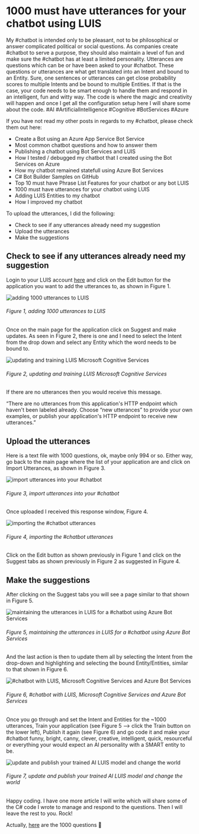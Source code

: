 # 1000 must have utterances for your chatbot using LUIS

My #chatbot is intended only to be pleasant, not to be philosophical or answer complicated political or social questions.  As companies create #chatbot to serve a purpose, they should also maintain a level of fun and make sure the #chatbot has at least a limited personality.  Utterances are questions which can be or have been asked to your #chatbot.  These questions or utterances are what get translated into an Intent and bound to an Entity.  Sure, one sentences or utterances can get close probability scores to multiple Intents and be bound to multiple Entities.  If that is the case, your code needs to be smart enough to handle them and respond in an intelligent, fun and witty way.  The code is where the magic and creativity will happen and once I get all the configuration setup here I will share some about the code.  #AI #ArtificialIntelligence #Cognitive #BotServices #Azure

If you have not read my other posts in regards to my #chatbot, please check them out here:

+ Create a Bot using an Azure App Service Bot Service
+ Most common chatbot questions and how to answer them
+ Publishing a chatbot using Bot Services and LUIS
+ How I tested / debugged my chatbot that I created using the Bot Services on Azure
+ How my chatbot remained statefull using Azure Bot Services
+ C# Bot Builder Samples on GitHub
+ Top 10 must have Phrase List Features for your chatbot or any bot LUIS
+ 1000 must have utterances for your chatbot using LUIS
+ Adding LUIS Entities to my chatbot
+ How I improved my chatbot

To upload the utterances, I did the following:

+ Check to see if any utterances already need my suggestion
+ Upload the utterances
+ Make the suggestions

## Check to see if any utterances already need my suggestion

Login to your LUIS account [here][LINK1] and click on the Edit button for the application you want to add the utterances to, as shown in Figure 1.

![adding 1000 utterances to LUIS][FIGURE1]
###### Figure 1, adding 1000 utterances to LUIS

Once on the main page for the application click on Suggest and make updates.  As seen in Figure 2, there is one and I need to select the Intent from the drop down and select any Entity which the word needs to be bound to.

![updating and training LUIS Microsoft Cognitive Services][FIGURE2]
###### Figure 2, updating and training LUIS Microsoft Cognitive Services

If there are no utterances then you would receive this message.

“There are no utterances from this application's HTTP endpoint which haven't been labeled already. Choose “new utterances” to provide your own examples, or publish your application's HTTP endpoint to receive new utterances.”

## Upload the utterances

Here is a text file with 1000 questions, ok, maybe only 994 or so.  Either way, go back to the main page where the list of your application are and click on Import Utterances, as shown in Figure 3.

![import utterances into your #chatbot][FIGURE3]
###### Figure 3, import utterances into your #chatbot

Once uploaded I received this response window, Figure 4.

![importing the #chatbot utterances][FIGURE4]
###### Figure 4, importing the #chatbot utterances

Click on the Edit button as shown previously in Figure 1 and click on the Suggest tabs as shown previously in Figure 2 as suggested in Figure 4.

## Make the suggestions

After clicking on the Suggest tabs you will see a page similar to that shown in Figure 5.

![maintaining the utterances in LUIS for a #chatbot using Azure Bot Services][FIGURE5]
###### Figure 5, maintaining the utterances in LUIS for a #chatbot using Azure Bot Services

And the last action is then to update them all by selecting the Intent from the drop-down and highlighting and selecting the bound Entity/Entities, similar to that shown in Figure 6.

![#chatbot with LUIS, Microsoft Cognitive Services and Azure Bot Services][FIGURE6]
###### Figure 6, #chatbot with LUIS, Microsoft Cognitive Services and Azure Bot Services

Once you go through and set the Intent and Entities for the ~1000 utterances, Train your application (see Figure 5 –> click the Train button on the lower left), Publish it again (see Figure 6) and go code it and make your #chatbot funny, bright, canny, clever, creative, intelligent, quick, resourceful or everything your would expect an AI personality with a SMART entity to be.

![update and publish your trained AI LUIS model and change the world][FIGURE7]
###### Figure 7, update and publish your trained AI LUIS model and change the world

Happy coding.  I have one more article I will write which will share some of the C# code I wrote to manage and respond to the questions.  Then I will leave the rest to you.  Rock!

Actually, [here][LINK2] are the 1000 questions 🙂

[FIGURE1]: ../images/2016/msdn-1065.png "Figure 1, adding 1000 utterances to LUIS"
[FIGURE2]: ../images/2016/msdn-1066.png "Figure 2, updating and training LUIS Microsoft Cognitive Services"
[FIGURE3]: ../images/2016/msdn-1067.png "Figure 3, import utterances into your #chatbot"
[FIGURE4]: ../images/2016/msdn-1068.png "Figure 4, importing the #chatbot utterances"
[FIGURE5]: ../images/2016/msdn-1069.png "Figure 5, maintaining the utterances in LUIS for a #chatbot using Azure Bot Services"
[FIGURE6]: ../images/2016/msdn-1070.png "Figure 6, #chatbot with LUIS, Microsoft Cognitive Services and Azure Bot Services"
[FIGURE7]: ../images/2016/msdn-1071.png "Figure 7, update and publish your trained AI LUIS model and change the world"

[LINK1]: https://www.luis.ai/
[LINK2]: 1000Sentence.txt
